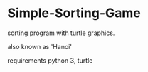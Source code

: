 # Simple-Sorting-Game


sorting program with turtle graphics.

also known as 'Hanoi'

requirements python 3, turtle
